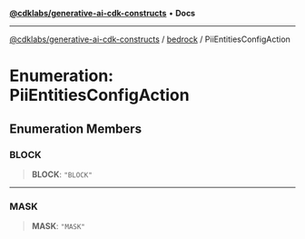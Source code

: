 [**@cdklabs/generative-ai-cdk-constructs**](../../../README.md) • **Docs**

***

[@cdklabs/generative-ai-cdk-constructs](../../../README.md) / [bedrock](../README.md) / PiiEntitiesConfigAction

# Enumeration: PiiEntitiesConfigAction

## Enumeration Members

### BLOCK

> **BLOCK**: `"BLOCK"`

***

### MASK

> **MASK**: `"MASK"`
